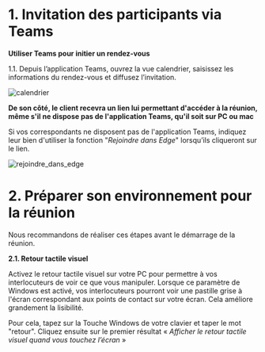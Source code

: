 # 1. Invitation des participants via Teams

**Utiliser Teams pour initier un rendez-vous** 

1.1. Depuis l’application Teams, ouvrez la vue calendrier, saisissez les informations du rendez-vous et diffusez l’invitation. 

![calendrier](http://compositeurdigital.github.io/UX/fr/tutorials/remotemeeting/img/calendrier.jpg)

**De son côté, le client recevra un lien lui permettant d'accéder à la réunion, même s'il ne dispose pas de l'application Teams, qu'il soit sur PC ou mac**

Si vos correspondants ne disposent pas de l'application Teams, indiquez leur bien d'utiliser la fonction "*Rejoindre dans Edge*" lorsqu’ils cliqueront sur le lien.

![rejoindre_dans_edge](http://compositeurdigital.github.io/UX/fr/tutorials/remotemeeting/img/rejoindre_dans_edge.jpg)

# 2. Préparer son environnement pour la réunion

Nous recommandons de réaliser ces étapes avant le démarrage de la réunion. 

**2.1. Retour tactile visuel**

Activez le retour tactile visuel sur votre PC pour permettre à vos interlocuteurs de voir ce que vous manipuler. Lorsque ce paramètre de Windows est activé, vos interlocuteurs pourront voir une pastille grise à l'écran correspondant aux points de contact sur votre écran. Cela améliore grandement la lisibilité. 

Pour cela, tapez sur la Touche Windows de votre clavier et taper le mot "retour". Cliquez ensuite sur le premier résultat « *Afficher le retour tactile visuel quand vous touchez l’écran* » 
